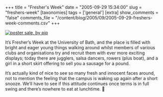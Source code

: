 +++
title = "Fresher's Week"
date = "2005-09-29 15:34:00"
slug = "freshers-week"
[taxonomies]
tags = ['general']
[extra]
show_comments = "false"
comments_file = "/content/blog/2005/09/2005-09-29-freshers-week-comments.csv"
+++

[![poster sale, by pip](http://static.flickr.com/24/50854183_ff17df5b85_t.jpg)](http://flickr.com/photos/pip/50854183/ "poster sale, by pip")

It’s Fresher’s Week at the University of Bath, and the place is filled with bright and eager young things walking around whilst members of various clubs and organisations try and recruit them with ever more exciting displays; today there are jugglers, salsa dancers, rowers (plus boat), and a girl in a short skirt offering to sell you a sausage for a pound.

It’s actually kind of nice to see so many fresh and innocent faces around, not to mention the feeling that the campus is waking up again after a short snooze. We’ll have to see if this attitude continues once terms is in full swing and there’s nowhere to eat at lunchtime. 🙂
